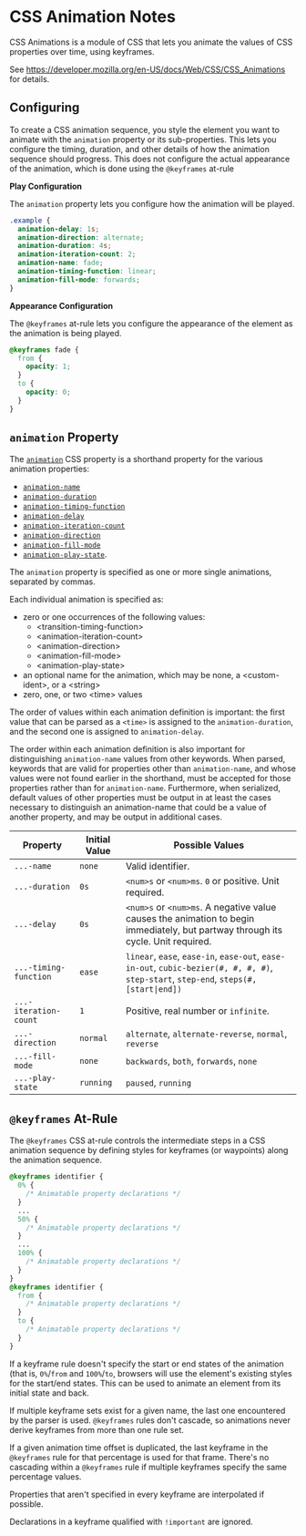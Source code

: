 # CSS Animation Notes

CSS Animations is a module of CSS that lets you animate the values of CSS
properties over time, using keyframes.

See https://developer.mozilla.org/en-US/docs/Web/CSS/CSS_Animations for
details.


## Configuring

To create a CSS animation sequence, you style the element you want to animate
with the `animation` property or its sub-properties.  This lets you configure
the timing, duration, and other details of how the animation sequence should
progress.  This does not configure the actual appearance of the animation,
which is done using the `@keyframes` at-rule

**Play Configuration**

The `animation` property lets you configure how the animation will be played.

```css
.example {
  animation-delay: 1s;
  animation-direction: alternate;
  animation-duration: 4s;
  animation-iteration-count: 2;
  animation-name: fade;
  animation-timing-function: linear;
  animation-fill-mode: forwards;
}
```

**Appearance Configuration**

The `@keyframes` at-rule lets you configure the appearance of the element as
the animation is being played.

```css
@keyframes fade {
  from {
    opacity: 1;
  }
  to {
    opacity: 0;
  }
}
```


## `animation` Property

The [`animation`][anim] CSS property is a shorthand property for the
various animation properties:

* [`animation-name`][anim-name]
* [`animation-duration`][anim-duration]
* [`animation-timing-function`][anim-timing-func]
* [`animation-delay`][anim-delay]
* [`animation-iteration-count`][anim-iter-count]
* [`animation-direction`][anim-dir]
* [`animation-fill-mode`][anim-fill-mode]
* [`animation-play-state`][anim-play-state].

The `animation` property is specified as one or more single animations,
separated by commas.

Each individual animation is specified as:

* zero or one occurrences of the following values:
  + &lt;transition-timing-function>
  + &lt;animation-iteration-count>
  + &lt;animation-direction>
  + &lt;animation-fill-mode>
  + &lt;animation-play-state>
* an optional name for the animation, which may be none, a &lt;custom-ident>, or
  a &lt;string>
* zero, one, or two &lt;time> values

The order of values within each animation definition is important: the first
value that can be parsed as a `<time>` is assigned to the
`animation-duration`, and the second one is assigned to `animation-delay`.

The order within each animation definition is also important for
distinguishing `animation-name` values from other keywords.  When parsed,
keywords that are valid for properties other than `animation-name`, and whose
values were not found earlier in the shorthand, must be accepted for those
properties rather than for `animation-name`.  Furthermore, when serialized,
default values of other properties must be output in at least the cases
necessary to distinguish an animation-name that could be a value of another
property, and may be output in additional cases.

| Property        | Initial Value | Possible Values             |
| --------------- | ------------- | --------------------------- |
| `...-name`      | `none`        | Valid identifier.           |
| `...-duration`  | `0s`          | `<num>s` or `<num>ms`.  `0` or positive.  Unit required. |
| `...-delay`     | `0s`          | `<num>s` or `<num>ms`.  A negative value causes the animation to begin immediately, but partway through its cycle.  Unit required. |
| `...-timing-function` | `ease`  | `linear`, `ease`, `ease-in`, `ease-out`, `ease-in-out`, `cubic-bezier(#, #, #, #)`, `step-start`, `step-end`, `steps(#, [start\|end])` |
| `...-iteration-count` | `1`     | Positive, real number or `infinite`. |
| `...-direction` | `normal`      | `alternate`, `alternate-reverse`, `normal`, `reverse` |
| `...-fill-mode` | `none`        | `backwards`, `both`, `forwards`, `none` |
| `...-play-state` | `running`    | `paused`, `running` |


## `@keyframes` At-Rule

The `@keyframes` CSS at-rule controls the intermediate steps in a CSS
animation sequence by defining styles for keyframes (or waypoints) along the
animation sequence. 

```css
@keyframes identifier {
  0% {
    /* Animatable property declarations */
  }
  ...
  50% {
    /* Animatable property declarations */
  }
  ...
  100% {
    /* Animatable property declarations */
  }
}
@keyframes identifier {
  from {
    /* Animatable property declarations */
  }
  to {
    /* Animatable property declarations */
  }
}
```

If a keyframe rule doesn't specify the start or end states of the animation
(that is, `0%`/`from` and `100%`/`to`, browsers will use the element's
existing styles for the start/end states.  This can be used to animate an
element from its initial state and back.

If multiple keyframe sets exist for a given name, the last one encountered by
the parser is used.  `@keyframes` rules don't cascade, so animations never
derive keyframes from more than one rule set.

If a given animation time offset is duplicated, the last keyframe in the
`@keyframes` rule for that percentage is used for that frame.  There's no
cascading within a `@keyframes` rule if multiple keyframes specify the same
percentage values.

Properties that aren't specified in every keyframe are interpolated if
possible.

Declarations in a keyframe qualified with `!important` are ignored.


[anim]: https://developer.mozilla.org/en-US/docs/Web/CSS/animation
[anim-delay]: https://developer.mozilla.org/en-US/docs/Web/CSS/animation-delay
[anim-dir]: https://developer.mozilla.org/en-US/docs/Web/CSS/animation-direction
[anim-duration]: https://developer.mozilla.org/en-US/docs/Web/CSS/animation-duration
[anim-fill-mode]: https://developer.mozilla.org/en-US/docs/Web/CSS/animation-fill-mode
[anim-iter-count]: https://developer.mozilla.org/en-US/docs/Web/CSS/animation-iteration-count
[anim-name]: https://developer.mozilla.org/en-US/docs/Web/CSS/animation-name
[anim-play-state]: https://developer.mozilla.org/en-US/docs/Web/CSS/animation-play-state
[anim-timing-func]: https://developer.mozilla.org/en-US/docs/Web/CSS/animation-timing-function

